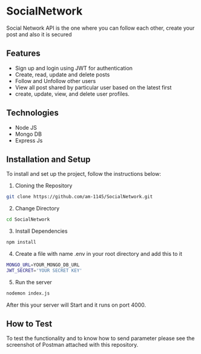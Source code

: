 # SocialNetwork
Social Network API is the one where you can follow each other, create your post and also it is secured
## Features
* Sign up and login using JWT for authentication
* Create, read, update and delete posts
* Follow and Unfollow other users
* View all post shared by particular user based on the latest first
*  create, update, view, and delete user profiles. 

## Technologies
* Node JS
* Mongo DB
* Express Js


## Installation and Setup
To install and set up the project, follow the instructions below:

1. Cloning the Repository
```bash
git clone https://github.com/am-1145/SocialNetwork.git
```
2. Change Directory
```bash
cd SocialNetwork
```

3. Install Dependencies
```bash
npm install
```
4. Create a file with name .env in your root directory and add this to it
```bash
MONGO_URL=YOUR_MONGO_DB_URL
JWT_SECRET='YOUR SECRET KEY'
```

5. Run the server
```bash
nodemon index.js
```
After this your server will Start and it runs on port 4000.

## How to Test
To test the functionality and to know how to send parameter please see the screenshot of Postman attached with this repository.

